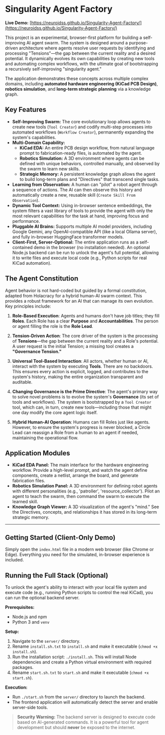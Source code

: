 # Singularity Agent Factory

**Live Demo:** [https://neuroidss.github.io/Singularity-Agent-Factory/](https://neuroidss.github.io/Singularity-Agent-Factory/)

This project is an experimental, browser-first platform for building a self-improving AI agent swarm. The system is designed around a purpose-driven architecture where agents resolve user requests by identifying and processing "Tensions"—the gap between the current reality and a desired potential. It dynamically evolves its own capabilities by creating new tools and automating complex workflows, with the ultimate goal of bootstrapping a recursively self-improving "singularity agent."

The application demonstrates these concepts across multiple complex domains, including **automated hardware engineering (KiCad PCB Design)**, **robotics simulation**, and **long-term strategic planning** via a knowledge graph.

## Key Features

*   **Self-Improving Swarm:** The core evolutionary loop allows agents to create new tools (`Tool Creator`) and codify multi-step processes into automated workflows (`Workflow Creator`), permanently expanding the system's capabilities.
*   **Multi-Domain Capability:**
    *   **KiCad EDA:** An entire PCB design workflow, from natural language prompt to fabrication-ready files, is automated by the agent.
    *   **Robotics Simulation:** A 3D environment where agents can be defined with unique behaviors, controlled manually, and observed by the swarm to learn new skills.
    *   **Strategic Memory:** A persistent knowledge graph allows the agent to build long-term plans and "Directives" that transcend single tasks.
*   **Learning from Observation:** A human can "pilot" a robot agent through a sequence of actions. The AI can then observe this history and automatically create a new, reusable skill (`Create Skill From Observation`).
*   **Dynamic Tool Context:** Using in-browser sentence embeddings, the system filters a vast library of tools to provide the agent with only the most relevant capabilities for the task at hand, improving focus and performance.
*   **Pluggable AI Brains:** Supports multiple AI model providers, including Google Gemini, any OpenAI-compatible API (like a local Ollama server), and fully in-browser HuggingFace transformer models.
*   **Client-First, Server-Optional:** The entire application runs as a self-contained demo in the browser (no installation needed). An optional Node.js backend can be run to unlock the agent's full potential, allowing it to write files and execute local code (e.g., Python scripts for real KiCad automation).

## The Agent Constitution

Agent behavior is not hard-coded but guided by a formal constitution, adapted from Holacracy for a hybrid human-AI swarm context. This provides a robust framework for an AI that can manage its own evolution. Key principles include:

1.  **Role-Based Execution**: Agents and humans don't have job titles; they fill **Roles**. Each Role has a clear **Purpose** and **Accountabilities**. The person or agent filling the role is the **Role Lead**.

2.  **Tension-Driven Action**: The core driver of the system is the processing of **Tensions**—the gap between the current reality and a Role's potential. A user request is the initial Tension; a missing tool creates a **"Governance Tension."**

3.  **Universal Tool-Based Interaction**: All actors, whether human or AI, interact with the system by executing **Tools**. There are no backdoors. This ensures every action is explicit, logged, and contributes to the system's history, making the entire organization transparent and auditable.

4.  **Changing Governance is the Prime Directive**: The agent's primary way to solve novel problems is to evolve the system's **Governance** (its set of tools and workflows). The system is bootstrapped by a `Tool Creator` tool, which can, in turn, create new tools—including those that might one day modify the core agent logic itself.

5.  **Hybrid Human-AI Operation**: Humans can fill Roles just like agents. However, to ensure the system's progress is never blocked, a Circle Lead can reassign a Role from a human to an agent if needed, maintaining the operational flow.

## Application Modules

*   **KiCad EDA Panel:** The main interface for the hardware engineering workflow. Provide a high-level prompt, and watch the agent define components, create a netlist, arrange the board, and generate fabrication files.
*   **Robotics Simulation Panel:** A 3D environment for defining robot agents with different personalities (e.g., 'patroller', 'resource_collector'). Pilot an agent to teach the swarm, then command the swarm to execute the learned skill.
*   **Knowledge Graph Viewer:** A 3D visualization of the agent's "mind." See the Directives, concepts, and relationships it has stored in its long-term strategic memory.

---

## Getting Started (Client-Only Demo)

Simply open the `index.html` file in a modern web browser (like Chrome or Edge). Everything you need for the simulated, in-browser experience is included.

## Running the Full Stack (Optional)

To unlock the agent's ability to interact with your local file system and execute code (e.g., running Python scripts to control the real KiCad), you can run the optional backend server.

**Prerequisites:**
*   Node.js and npm
*   Python 3 and `venv`

**Setup:**
1.  Navigate to the `server/` directory.
2.  Rename `install.sh.txt` to `install.sh` and make it executable (`chmod +x install.sh`).
3.  Run the installation script: `./install.sh`. This will install Node dependencies and create a Python virtual environment with required packages.
4.  Rename `start.sh.txt` to `start.sh` and make it executable (`chmod +x start.sh`).

**Execution:**
*   Run `./start.sh` from the `server/` directory to launch the backend.
*   The frontend application will automatically detect the server and enable server-side tools.

> **Security Warning:** The backend server is designed to execute code based on AI-generated commands. It is a powerful tool for agent development but should **never** be exposed to the internet.